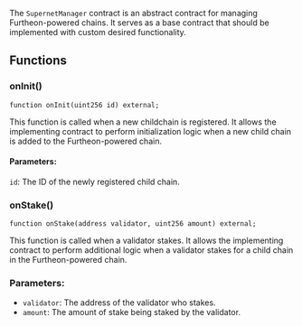 The `SupernetManager` contract is an abstract contract for managing Furtheon-powered chains. It serves as a base contract that should be implemented with custom desired functionality.

## Functions

### onInit()

```solidity
function onInit(uint256 id) external;
```

This function is called when a new childchain is registered. It allows the implementing contract to perform initialization logic when a new child chain is added to the Furtheon-powered chain.

#### Parameters:

`id`: The ID of the newly registered child chain.

### onStake()

```solidity
function onStake(address validator, uint256 amount) external;
```

This function is called when a validator stakes. It allows the implementing contract to perform additional logic when a validator stakes for a child chain in the Furtheon-powered chain.

### Parameters:

- `validator`: The address of the validator who stakes.
- `amount`: The amount of stake being staked by the validator.
